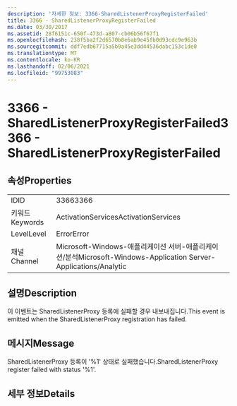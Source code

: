 ```yaml
---
description: '자세한 정보: 3366-SharedListenerProxyRegisterFailed'
title: 3366 - SharedListenerProxyRegisterFailed
ms.date: 03/30/2017
ms.assetid: 28f6151c-650f-473d-a807-cb06b56f67f1
ms.openlocfilehash: 238f5ba2f2d6570b8e6ab9e45fb0d93cdc9e963b
ms.sourcegitcommit: ddf7edb67715a5b9a45e3dd44536dabc153c1de0
ms.translationtype: MT
ms.contentlocale: ko-KR
ms.lasthandoff: 02/06/2021
ms.locfileid: "99753083"
---
```

# <a name="3366---sharedlistenerproxyregisterfailed"></a><span data-ttu-id="dda6d-103">3366 - SharedListenerProxyRegisterFailed</span><span class="sxs-lookup"><span data-stu-id="dda6d-103">3366 - SharedListenerProxyRegisterFailed</span></span>

## <a name="properties"></a><span data-ttu-id="dda6d-104">속성</span><span class="sxs-lookup"><span data-stu-id="dda6d-104">Properties</span></span>  
  
|||  
|-|-|  
|<span data-ttu-id="dda6d-105">ID</span><span class="sxs-lookup"><span data-stu-id="dda6d-105">ID</span></span>|<span data-ttu-id="dda6d-106">3366</span><span class="sxs-lookup"><span data-stu-id="dda6d-106">3366</span></span>|  
|<span data-ttu-id="dda6d-107">키워드</span><span class="sxs-lookup"><span data-stu-id="dda6d-107">Keywords</span></span>|<span data-ttu-id="dda6d-108">ActivationServices</span><span class="sxs-lookup"><span data-stu-id="dda6d-108">ActivationServices</span></span>|  
|<span data-ttu-id="dda6d-109">Level</span><span class="sxs-lookup"><span data-stu-id="dda6d-109">Level</span></span>|<span data-ttu-id="dda6d-110">Error</span><span class="sxs-lookup"><span data-stu-id="dda6d-110">Error</span></span>|  
|<span data-ttu-id="dda6d-111">채널</span><span class="sxs-lookup"><span data-stu-id="dda6d-111">Channel</span></span>|<span data-ttu-id="dda6d-112">Microsoft-Windows-애플리케이션 서버-애플리케이션/분석</span><span class="sxs-lookup"><span data-stu-id="dda6d-112">Microsoft-Windows-Application Server-Applications/Analytic</span></span>|  
  
## <a name="description"></a><span data-ttu-id="dda6d-113">설명</span><span class="sxs-lookup"><span data-stu-id="dda6d-113">Description</span></span>  

 <span data-ttu-id="dda6d-114">이 이벤트는 SharedListenerProxy 등록에 실패할 경우 내보내집니다.</span><span class="sxs-lookup"><span data-stu-id="dda6d-114">This event is emitted when the SharedListenerProxy registration has failed.</span></span>  
  
## <a name="message"></a><span data-ttu-id="dda6d-115">메시지</span><span class="sxs-lookup"><span data-stu-id="dda6d-115">Message</span></span>  

 <span data-ttu-id="dda6d-116">SharedListenerProxy 등록이 '%1' 상태로 실패했습니다.</span><span class="sxs-lookup"><span data-stu-id="dda6d-116">SharedListenerProxy register failed with status '%1'.</span></span>  
  
## <a name="details"></a><span data-ttu-id="dda6d-117">세부 정보</span><span class="sxs-lookup"><span data-stu-id="dda6d-117">Details</span></span>
